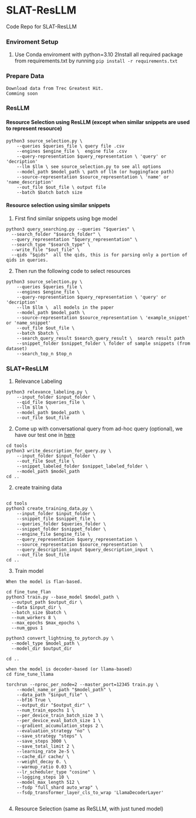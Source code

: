 # SLAT-ResLLM
Code Repo for SLAT-ResLLM

### Enviroment Setup
1. Use Conda enviroment with python=3.10
2Install all required package from requirements.txt by running `pip install -r requirements.txt`

### Prepare Data
```
Download data from Trec Greatest Hit.
Comming soon
```


### ResLLM

#### Resource Selection using ResLLM (except when similar snippets are used to represent resource)
```
python3 source_selection.py \
    --queries $queries_file \ query file .csv
    --engines $engine_file \  engine file .csv
    --query-representation $query_representation \ 'query' or 'decription'
    --llm $llm \ see source_selection.py to see all options
    --model_path $model_path \ path of llm (or huggingface path)
    --source-representation $source_representation \ 'name' or 'name_description'
    --out_file $out_file \ output file
    --batch $batch batch size
```


#### Resource selection using similar snippets

1. First find similar snippets using bge model
```
python3 query_searching.py --queries "$queries" \ 
  --search_folder "$search_folder" \  
  --query_representation "$query_representation" \
  --search_type "$search_type" \
  --write_file "$out_file" \
  --qids "$qids"  all the qids, this is for parsing only a portion of qids in queries.

```

2. Then run the following code to select resources
```
python3 source_selection.py \
    --queries $queries_file \
    --engines $engine_file \
    --query-representation $query_representation \ 'query' or 'decription'
    --llm $llm \  all models in the paper
    --model_path $model_path \
    --source-representation $source_representation \ 'example_snippet' or 'name_snippet'
    --out_file $out_file \
    --batch $batch \
    --search_query_result $search_query_result \  search result path
    --snippet_folder $snippet_folder \ folder of sample snippets (from dataset)
    --search_top_n $top_n 
```
 
### SLAT+ResLLM

1. Relevance Labeling
```
python3 relevance_labeling.py \
    --input_folder $input_folder \
    --qid_file $queries_file \
    --llm $llm \
    --model_path $model_path \
    --out_file $out_file
```

2. Come up with conversational query from ad-hoc query (optional), we have our test one in [here](data/conversational_queries/all_description.jsonl)
```
cd tools
python3 write_description_for_query.py \
    --input_folder $input_folder \
    --out_file $out_file \
    --snippet_labeled_folder $snippet_labeled_folder \
    --model_path $model_path 
cd ..
```

2. create training data
```

cd tools
python3 create_training_data.py \
    --input_folder $input_folder \
    --snippet_file $snippet_file \
    --queries_folder $queries_folder \
    --snippet_folder $snippet_folder \
    --engine_file $engine_file \
    --query_representation $query_representation \
    --source_representation $source_representation \
    --query_description_input $query_description_input \
    --out_file $out_file
cd ..
```

3. Train model
```
When the model is flan-based.

cd fine_tune_flan
python3 train.py --base_model $model_path \
  --output_path $output_dir \
  --data $input_dir \
  --batch_size $batch \
  --num_workers 8 \
  --max_epochs $max_epochs \
  --num_gpus 1

python3 convert_lightning_to_pytorch.py \
  --model_type $model_path \
  --model_dir $output_dir

cd ..

when the model is decoder-based (or llama-based)
cd fine_tune_llama

torchrun --nproc_per_node=2 --master_port=12345 train.py \
    --model_name_or_path "$model_path" \
    --data_path "$input_file" \
    --bf16 True \
    --output_dir "$output_dir" \
    --num_train_epochs 1 \
    --per_device_train_batch_size 3 \
    --per_device_eval_batch_size 1 \
    --gradient_accumulation_steps 2 \
    --evaluation_strategy "no" \
    --save_strategy "steps" \
    --save_steps 3000 \
    --save_total_limit 2 \
    --learning_rate 2e-5 \
    --cache_dir cache/ \
    --weight_decay 0. \
    --warmup_ratio 0.03 \
    --lr_scheduler_type "cosine" \
    --logging_steps 10 \
    --model_max_length 512 \
    --fsdp "full_shard auto_wrap" \
    --fsdp_transformer_layer_cls_to_wrap 'LlamaDecoderLayer'
  
```

4. Resource Selection (same as ReSLLM, with just tuned model)